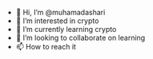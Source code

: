 - 👋 Hi, I’m @muhamadashari
- 👀 I’m interested in crypto
- 🌱 I’m currently learning crypto
- 💞️ I’m looking to collaborate on learning
- 📫 How to reach it

<!---
muhamadashari/muhamadashari is a ✨ special ✨ repository because its `README.md` (this file) appears on your GitHub profile.
You can click the Preview link to take a look at your changes.
--->
